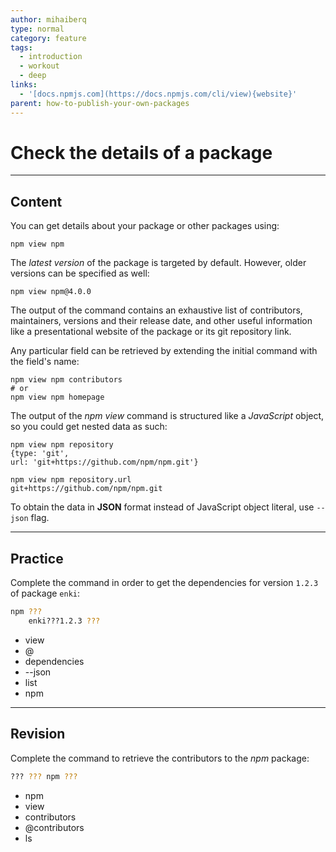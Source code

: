 ```yaml
---
author: mihaiberq
type: normal
category: feature
tags:
  - introduction
  - workout
  - deep
links:
  - '[docs.npmjs.com](https://docs.npmjs.com/cli/view){website}'
parent: how-to-publish-your-own-packages
---
```


# Check the details of a package


---

## Content

You can get details about your package or other packages using:

```plain-text
npm view npm
```

The *latest version* of the package is targeted by default. However, older versions can be specified as well:

```plain-text
npm view npm@4.0.0
```

The output of the command contains an exhaustive list of contributors, maintainers, versions and their release date, and other useful information like a presentational website of the package or its git repository link.

Any particular field can be retrieved by extending the initial command with the field's name:

```plain-text
npm view npm contributors
# or
npm view npm homepage
```

The output of the *npm view* command is structured like a *JavaScript* object, so you could get nested data as such:

```plain-text
npm view npm repository
{type: 'git',
url: 'git+https://github.com/npm/npm.git'}

npm view npm repository.url
git+https://github.com/npm/npm.git
```

To obtain the data in **JSON** format instead of JavaScript object literal, use `--json` flag.


---

## Practice

Complete the command in order to get the dependencies for version `1.2.3` of package `enki`:

```bash
npm ???
    enki???1.2.3 ???
```

- view
- @
- dependencies
- --json
- list
- npm


---

## Revision

Complete the command to retrieve the contributors to the *npm* package:

```bash
??? ??? npm ???
```

- npm
- view
- contributors
- @contributors
- ls
